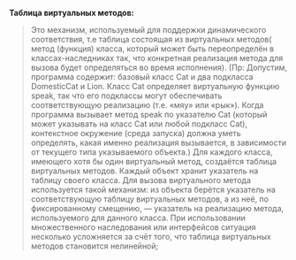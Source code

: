 **Таблица виртуальных методов:**
 
> Это механизм, используемый для поддержки динамического соответствия, т.е таблица состоящая из виртуальных методов( метод (функция) класса, который может быть переопределён в классах-наследниках так, что конкретная реализация метода для вызова будет определяться во время исполнения). (Пр: Допустим, программа содержит: базовый класс Cat и два подкласса DomesticCat и Lion. Класс Cat определяет виртуальную функцию speak, так что его подклассы могут обеспечивать соответствующую реализацию (т.е. «мяу» или «рык»). Когда программа вызывает метод speak по указателю Cat (который может указывать на класс Cat или любой подкласс Cat), контекстное окружение (среда запуска) должна уметь определять, какая именно реализация вызывается, в зависимости от текущего типа указываемого объекта.) Для каждого класса, имеющего хотя бы один виртуальный метод, создаётся таблица виртуальных методов. Каждый объект хранит указатель на таблицу своего класса. Для вызова виртуального метода используется такой механизм: из объекта берётся указатель на соответствующую таблицу виртуальных методов, а из неё, по фиксированному смещению, — указатель на реализацию метода, используемого для данного класса. При использовании множественного наследования или интерфейсов ситуация несколько усложняется за счёт того, что таблица виртуальных методов становится нелинейной;